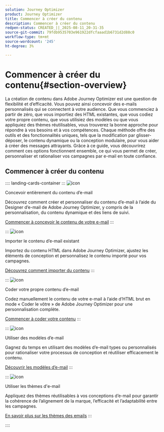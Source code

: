 ```yaml
---
solution: Journey Optimizer
product: Journey Optimizer
title: Commencer à créer du contenu
description: Commencer à créer du contenu
redpen-status: CREATED_||_2025-08-11_20-31-35
source-git-commit: 79fdb9535703e961922dfcfaaad1b6731d2d88c0
workflow-type: tm+mt
source-wordcount: '245'
ht-degree: 3%

---
```



# Commencer à créer du contenu{#section-overview}

La création de contenu dans Adobe Journey Optimizer est une question de flexibilité et d’efficacité. Vous pouvez ainsi concevoir des e-mails personnalisés qui se connectent à votre audience. Que vous commenciez à partir de zéro, que vous importiez des HTML existantes, que vous codiez votre propre contenu, que vous utilisiez des modèles ou que vous appliquiez des thèmes réutilisables, vous trouverez la bonne approche pour répondre à vos besoins et à vos compétences. Chaque méthode offre des outils et des fonctionnalités uniques, tels que la modification par glisser-déposer, le contenu dynamique ou la conception modulaire, pour vous aider à créer des messages attrayants. Grâce à ce guide, vous découvrirez comment ces options fonctionnent ensemble, ce qui vous permet de créer, personnaliser et rationaliser vos campagnes par e-mail en toute confiance.

## Commencer à créer du contenu

:::: landing-cards-container
:::
![icon](https://cdn.experienceleague.adobe.com/icons/circle-play.svg?lang=fr)

Concevoir entièrement du contenu d’e-mail

Découvrez comment créer et personnaliser du contenu d’e-mail à l’aide du Designer d’e-mail de Adobe Journey Optimizer, y compris de la personnalisation, du contenu dynamique et des liens de suivi.

[Commencer à concevoir le contenu de votre e-mail](../using/email/content-from-scratch.md)
:::

:::
![icon](https://cdn.experienceleague.adobe.com/icons/list-check.svg?lang=fr)

Importer le contenu d’e-mail existant

Importez du contenu HTML dans Adobe Journey Optimizer, ajustez les éléments de conception et personnalisez le contenu importé pour vos campagnes.

[Découvrez comment importer du contenu](../using/email/existing-content.md)
:::

:::
![icon](https://cdn.experienceleague.adobe.com/icons/code-branch.svg?lang=fr)

Coder votre propre contenu d’e-mail

Codez manuellement le contenu de votre e-mail à l’aide d’HTML brut en mode « Coder le vôtre » de Adobe Journey Optimizer pour une personnalisation complète.

[Commencer à coder votre contenu](../using/email/code-content.md)
:::

:::
![icon](https://cdn.experienceleague.adobe.com/icons/puzzle-piece.svg?lang=fr)

Utiliser des modèles d’e-mail

Gagnez du temps en utilisant des modèles d’e-mail types ou personnalisés pour rationaliser votre processus de conception et réutiliser efficacement le contenu.

[Découvrir les modèles d’e-mail](../using/email/use-email-templates.md)
:::

:::
![icon](https://cdn.experienceleague.adobe.com/icons/gear.svg?lang=fr)

Utiliser les thèmes d&#39;e-mail

Appliquez des thèmes réutilisables à vos conceptions d’e-mail pour garantir la cohérence de l’alignement de la marque, l’efficacité et l’adaptabilité entre les campagnes.

[En savoir plus sur les thèmes des emails](../using/email/apply-email-themes.md)
:::

::::

